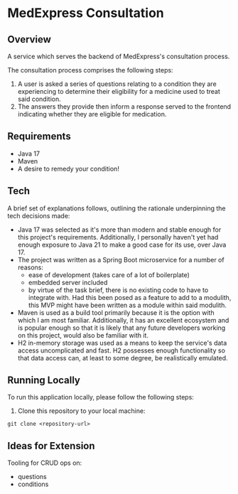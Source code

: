 # MedExpress Consultation

## Overview

A service which serves the backend of MedExpress's consultation process.

The consultation process comprises the following steps:
1. A user is asked a series of questions relating to a condition they are experiencing to determine their eligibility for a medicine used to treat said condition.
2. The answers they provide then inform a response served to the frontend indicating whether they are eligible for medication.

## Requirements

- Java 17
- Maven
- A desire to remedy your condition!

## Tech

A brief set of explanations follows, outlining the rationale underpinning the tech decisions made:

- Java 17 was selected as it's more than modern and stable enough for this project's requirements. Additionally, I personally haven't yet had enough exposure to Java 21 to make a good case for its use, over Java 17.
- The project was written as a Spring Boot microservice for a number of reasons:
  - ease of development (takes care of a lot of boilerplate)
  - embedded server included
  - by virtue of the task brief, there is no existing code to have to integrate with. Had this been posed as a feature to add to a modulith, this MVP might have been written as a module within said modulith.
- Maven is used as a build tool primarily because it is the option with which I am most familiar. Additionally, it has an excellent ecosystem and is popular enough so that it is likely that any future developers working on this project, would also be familiar with it.
- H2 in-memory storage was used as a means to keep the service's data access uncomplicated and fast. H2 possesses enough functionality so that data access can, at least to some degree, be realistically emulated.

## Running Locally

To run this application locally, please follow the following steps:

1. Clone this repository to your local machine:
```
git clone <repository-url>
```


## Ideas for Extension

Tooling for CRUD ops on:
- questions
- conditions
